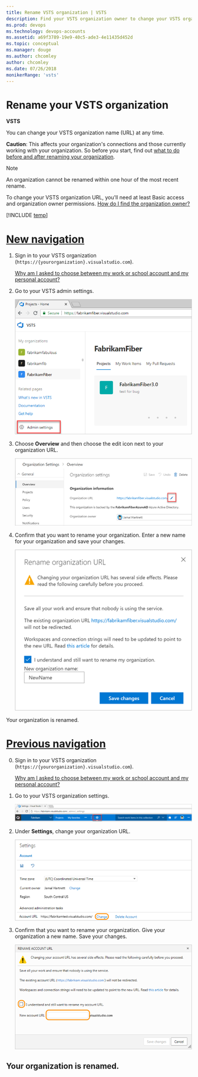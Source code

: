```yaml
---
title: Rename VSTS organization | VSTS
description: Find your VSTS organization owner to change your VSTS organization URL or provide a new name, what to do before and after renaming your organization
ms.prod: devops
ms.technology: devops-accounts
ms.assetid: a69f3789-19e9-40c5-ade3-4e11435d452d
ms.topic: conceptual
ms.manager: douge
ms.author: chcomley
author: chcomley
ms.date: 07/26/2018
monikerRange: 'vsts'
---
```

# Rename your VSTS organization

**VSTS**

You can change your VSTS organization name (URL) at any time.

**Caution**: This affects your organization's connections 
and those currently working with your organization. 
So before you start, find out 
[what to do before and after renaming your organization](https://support.microsoft.com/kb/2793597).

> [!NOTE]
> An organization cannot be renamed within one hour of the most recent rename.

To change your VSTS organization URL, you'll need at least Basic access and organization owner permissions. 
[How do I find the organization owner?](faq-delete-restore-vsts-organization.md#find-owner)

[!INCLUDE [temp](../../work/_shared/new-agile-hubs-feature.md)]

# [New navigation](#tab/new-nav)

1. Sign in to your VSTS organization (```https://{yourorganization}.visualstudio.com```).

	[Why am I asked to choose between my work or school account and my personal account?](faq-create-organization.md#ChooseOrgAcctMSAcct)

2.  Go to your VSTS admin settings.

    ![Open VSTS admin settings](../../_shared/_img/settings/open-admin-settings-vert.png)

3. Choose **Overview** and then choose the edit icon next to your organization URL.

   ![Rename you organization](_img/rename-vso-organization/rename-organization-vert.png)

4. Confirm that you want to rename your organization. Enter a new name for your organization and save your changes.

   ![Enter new organization name and save changes](_img/rename-vso-organization/enter-new-organization-name-save-changes.png) 

Your organization is renamed.

# [Previous navigation](#tab/prev-nav)

0.  Sign in to your VSTS organization (```https://{yourorganization}.visualstudio.com```).

	[Why am I asked to choose between my work or school account and my personal account?](faq-create-organization.md#ChooseOrgAcctMSAcct)

0.  Go to your VSTS organization settings.

    ![Go to organization settings](../../_shared/_img/organization-settings-new-ui.png)

0.	Under **Settings**, change your organization URL.

    ![Change your organization name](_img/rename-vso-organization/vsorenameorganization.png)

0.  Confirm that you want to rename your organization. 
Give your organization a new name. Save your changes.

    ![Confirm renaming your organization, provide new organization name](_img/rename-vso-organization/vsoconfirmorganizationrename.png)

Your organization is renamed.
---
